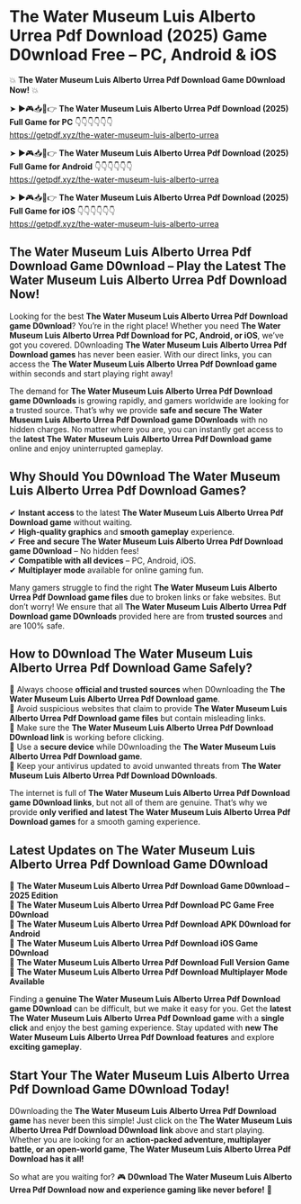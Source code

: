 # The Water Museum Luis Alberto Urrea Pdf Download (2025) Game D0wnload Free – PC, Android & iOS

💥 **The Water Museum Luis Alberto Urrea Pdf Download Game D0wnload Now!** 💥  

➤ ►🎮📥📱👉 **The Water Museum Luis Alberto Urrea Pdf Download (2025) Full Game for PC** 👇👇👇👇👇👇  
https://getpdf.xyz/the-water-museum-luis-alberto-urrea  

➤ ►🎮📥📱👉 **The Water Museum Luis Alberto Urrea Pdf Download (2025) Full Game for Android** 👇👇👇👇👇👇  
https://getpdf.xyz/the-water-museum-luis-alberto-urrea  

➤ ►🎮📥📱👉 **The Water Museum Luis Alberto Urrea Pdf Download (2025) Full Game for iOS** 👇👇👇👇👇👇  
https://getpdf.xyz/the-water-museum-luis-alberto-urrea  

## The Water Museum Luis Alberto Urrea Pdf Download Game D0wnload – Play the Latest The Water Museum Luis Alberto Urrea Pdf Download Now!

Looking for the best **The Water Museum Luis Alberto Urrea Pdf Download game D0wnload**? You’re in the right place! Whether you need **The Water Museum Luis Alberto Urrea Pdf Download for PC, Android, or iOS**, we’ve got you covered. D0wnloading **The Water Museum Luis Alberto Urrea Pdf Download games** has never been easier. With our direct links, you can access the **The Water Museum Luis Alberto Urrea Pdf Download game** within seconds and start playing right away!  

The demand for **The Water Museum Luis Alberto Urrea Pdf Download game D0wnloads** is growing rapidly, and gamers worldwide are looking for a trusted source. That’s why we provide **safe and secure The Water Museum Luis Alberto Urrea Pdf Download game D0wnloads** with no hidden charges. No matter where you are, you can instantly get access to the **latest The Water Museum Luis Alberto Urrea Pdf Download game** online and enjoy uninterrupted gameplay.  

## **Why Should You D0wnload The Water Museum Luis Alberto Urrea Pdf Download Games?**  

✔ **Instant access** to the latest **The Water Museum Luis Alberto Urrea Pdf Download game** without waiting.  
✔ **High-quality graphics** and **smooth gameplay** experience.  
✔ **Free and secure The Water Museum Luis Alberto Urrea Pdf Download game D0wnload** – No hidden fees!  
✔ **Compatible with all devices** – PC, Android, iOS.  
✔ **Multiplayer mode** available for online gaming fun.  

Many gamers struggle to find the right **The Water Museum Luis Alberto Urrea Pdf Download game files** due to broken links or fake websites. But don’t worry! We ensure that all **The Water Museum Luis Alberto Urrea Pdf Download game D0wnloads** provided here are from **trusted sources** and are 100% safe.  

## **How to D0wnload The Water Museum Luis Alberto Urrea Pdf Download Game Safely?**  

📌 Always choose **official and trusted sources** when D0wnloading the **The Water Museum Luis Alberto Urrea Pdf Download game**.  
📌 Avoid suspicious websites that claim to provide **The Water Museum Luis Alberto Urrea Pdf Download game files** but contain misleading links.  
📌 Make sure the **The Water Museum Luis Alberto Urrea Pdf Download D0wnload link** is working before clicking.  
📌 Use a **secure device** while D0wnloading the **The Water Museum Luis Alberto Urrea Pdf Download game**.  
📌 Keep your antivirus updated to avoid unwanted threats from **The Water Museum Luis Alberto Urrea Pdf Download D0wnloads**.  

The internet is full of **The Water Museum Luis Alberto Urrea Pdf Download game D0wnload links**, but not all of them are genuine. That’s why we provide **only verified and latest The Water Museum Luis Alberto Urrea Pdf Download games** for a smooth gaming experience.  

## **Latest Updates on The Water Museum Luis Alberto Urrea Pdf Download Game D0wnload**  

🔹 **The Water Museum Luis Alberto Urrea Pdf Download Game D0wnload – 2025 Edition**  
🔹 **The Water Museum Luis Alberto Urrea Pdf Download PC Game Free D0wnload**  
🔹 **The Water Museum Luis Alberto Urrea Pdf Download APK D0wnload for Android**  
🔹 **The Water Museum Luis Alberto Urrea Pdf Download iOS Game D0wnload**  
🔹 **The Water Museum Luis Alberto Urrea Pdf Download Full Version Game**  
🔹 **The Water Museum Luis Alberto Urrea Pdf Download Multiplayer Mode Available**  

Finding a **genuine The Water Museum Luis Alberto Urrea Pdf Download game D0wnload** can be difficult, but we make it easy for you. Get the **latest The Water Museum Luis Alberto Urrea Pdf Download game** with a **single click** and enjoy the best gaming experience. Stay updated with **new The Water Museum Luis Alberto Urrea Pdf Download features** and explore **exciting gameplay**.  

## **Start Your The Water Museum Luis Alberto Urrea Pdf Download Game D0wnload Today!**  

D0wnloading the **The Water Museum Luis Alberto Urrea Pdf Download game** has never been this simple! Just click on the **The Water Museum Luis Alberto Urrea Pdf Download D0wnload link** above and start playing. Whether you are looking for an **action-packed adventure, multiplayer battle, or an open-world game**, **The Water Museum Luis Alberto Urrea Pdf Download has it all!**  

So what are you waiting for? 🎮 **D0wnload The Water Museum Luis Alberto Urrea Pdf Download now and experience gaming like never before!** 🚀  